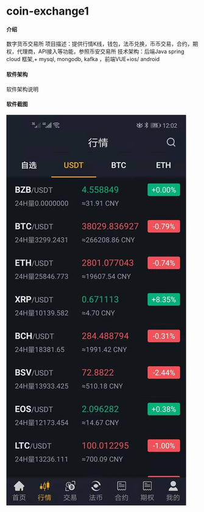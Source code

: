 # coin-exchange1

#### 介绍
数字货币交易所 项目描述：提供行情K线，钱包，法币兑换，币币交易，合约，期权，代理商，API接入等功能，参照币安交易所 技术架构：后端Java spring cloud 框架,+ mysql, mongodb, kafka ，前端VUE+ios/ android

#### 软件架构
软件架构说明

#### 软件截图
![输入图片说明](%E5%BE%AE%E4%BF%A1%E5%9B%BE%E7%89%87_20220524004232.jpg)